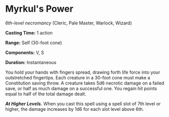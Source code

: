 # Myrkul's Power
*6th-level necromancy* (Cleric, Pale Master, Warlock, Wizard)

**Casting Time:** 1 action

**Range:** Self (30-foot cone)

**Components:** V, S

**Duration:** Instantaneous

You hold your hands with fingers spread, drawing forth life force into your outstretched fingertips. Each creature in a 30-foot cone must make a Constitution saving throw. A creature takes 5d6 necrotic damage on a failed save, or half as much damage on a successful one. You regain hit points equal to half of the total damage dealt.

***At Higher Levels.*** When you cast this spell using a spell slot of 7th level or higher, the damage increases by 1d6 for each slot level above 6th.

